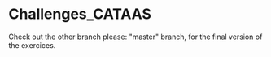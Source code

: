 # Challenges_CATAAS


Check out the other branch please: "master" branch, for the final version of the exercices.
